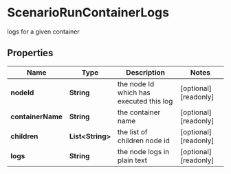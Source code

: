 

# ScenarioRunContainerLogs

logs for a given container

## Properties

Name | Type | Description | Notes
------------ | ------------- | ------------- | -------------
**nodeId** | **String** | the node Id which has executed this log |  [optional] [readonly]
**containerName** | **String** | the container name |  [optional] [readonly]
**children** | **List&lt;String&gt;** | the list of children node id |  [optional] [readonly]
**logs** | **String** | the node logs in plain text |  [optional] [readonly]



